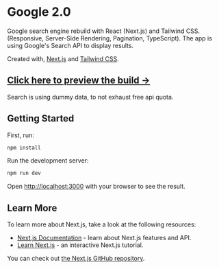# Google 2.0

Google search engine rebuild with React (Next.js) and Tailwind CSS. (Responsive, Server-Side Rendering, Pagination, TypeScript). The app is using Google's Search API to display results.

Created with, [Next.js](https://nextjs.org/) and [Tailwind CSS](https://tailwindcss.com/).

## [Click here to preview the build ->](https://google-two-dylpark.vercel.app/)

Search is using dummy data, to not exhaust free api quota.

## Getting Started

First, run:

```bash
npm install
```

Run the development server:

```bash
npm run dev
```

Open [http://localhost:3000](http://localhost:3000) with your browser to see the result.

## Learn More

To learn more about Next.js, take a look at the following resources:

- [Next.js Documentation](https://nextjs.org/docs) - learn about Next.js features and API.
- [Learn Next.js](https://nextjs.org/learn) - an interactive Next.js tutorial.

You can check out [the Next.js GitHub repository](https://github.com/vercel/next.js/).

